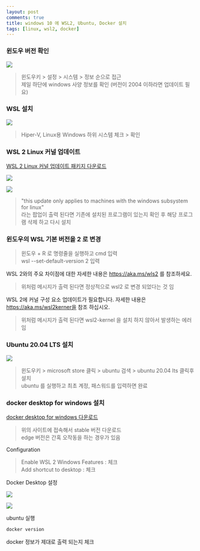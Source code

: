 ```yaml
---
layout: post
comments: true
title: windows 10 에 WSL2, Ubuntu, Docker 설치
tags: [linux, wsl2, docker] 
---
```


### 윈도우 버전 확인  

![](https://drive.google.com/uc?export=download&id=182NzrhGFSpTJERth6nkkyrhgqmf66qa6)

> 윈도우키 > 설정 > 시스템 > 정보 순으로 접근  
> 제일 하단에 windows 사양 정보를 확인 (버전이 2004 이하라면 업데이트 필요)  

### WSL 설치

![](https://drive.google.com/uc?export=download&id=1Cqu3v_ZefvHmr_ea5lZnyhnlehbA8LJG)

> Hiper-V, Linux용 Windows 하위 시스템 체크 > 확인  

### WSL 2 Linux 커널 업데이트

[WSL 2 Linux 커널 업데이트 패키지 다운로드](https://docs.microsoft.com/ko-kr/windows/wsl/wsl2-kernel)

![](https://drive.google.com/uc?export=download&id=1C26A4kDt4oh5yVGEl22KE6Aues290MQL)

![](https://drive.google.com/uc?export=download&id=1V3X1h4bAd8ksSZOylR36HIa8q_Xk6HRX)

> "this update only applies to machines with the windows subsystem for linux"  
> 라는 팝업이 출력 된다면 기존에 설치된 프로그램이 있는지 확인 후 해당 프로그램 삭제 하고 다시 설치  

### 윈도우의 WSL 기본 버전을 2 로 변경  

> 윈도우 + R 로 명령줄을 실행하고 cmd 입력  
> wsl --set-default-version 2 입력  

WSL 2와의 주요 차이점에 대한 자세한 내용은 https://aka.ms/wls2 를 참조하세요. 
> 위처럼 메시지가 출력 된다면 정상적으로 wsl2 로 변경 되었다는 것 임  

WSL 2에 커널 구성 요소 업데이트가 필요합니다. 자세한 내용은 https://aka.ms/wsl2kerner을 참조 하십시오.
> 위처럼 메시지가 출력 된다면 wsl2-kernel 을 설치 하지 않아서 발생하는 에러 임  

### Ubuntu 20.04 LTS 설치  

![](https://drive.google.com/uc?export=download&id=1V1MOFgoSdGHHoXg5IaeqQ3j0Rg2kZnDq)  
  
> 윈도우키 > microsoft store 클릭 > ubuntu 검색 > ubuntu 20.04 lts 클릭후 설치  
> ubuntu 를 실행하고 최초 계정, 패스워드를 입력하면 완료  
 
### docker desktop for windows 설치  
 
[docker desktop for windows 다운로드](https://hub.docker.com/editions/community/docker-ce-desktop-window)
> 위의 사이트에 접속해서 stable 버전 다운로드  
> edge 버전은 간혹 오작동을 하는 경우가 있음  
  
Configuration  
> Enable WSL 2 Windows Features : 체크  
> Add shortcut to desktop : 체크  
  
Docker Desktop 설정  
  
![](https://drive.google.com/uc?export=download&id=1fHfi3YnncJG9SIV2T_qg6BNP0zyt_Cm3)

![](https://drive.google.com/uc?export=download&id=1ecFUa8kb-ZZI6qBKPJVdGxcPCsDFVxIy)

ubuntu 실행

```bash
docker version
```
 
docker 정보가 제대로 출력 되는지 체크
